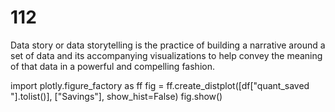 # 112

Data story​ or data ​storytelling​ is the practice of building a narrative around a set of ​data​ and its accompanying visualizations to help convey the meaning of that ​data​ in a powerful and compelling fashion.


import plotly.figure_factory as ff
fig = ff.create_distplot([df["quant_saved "].tolist()], ["Savings"], show_hist=False)
fig.show()
